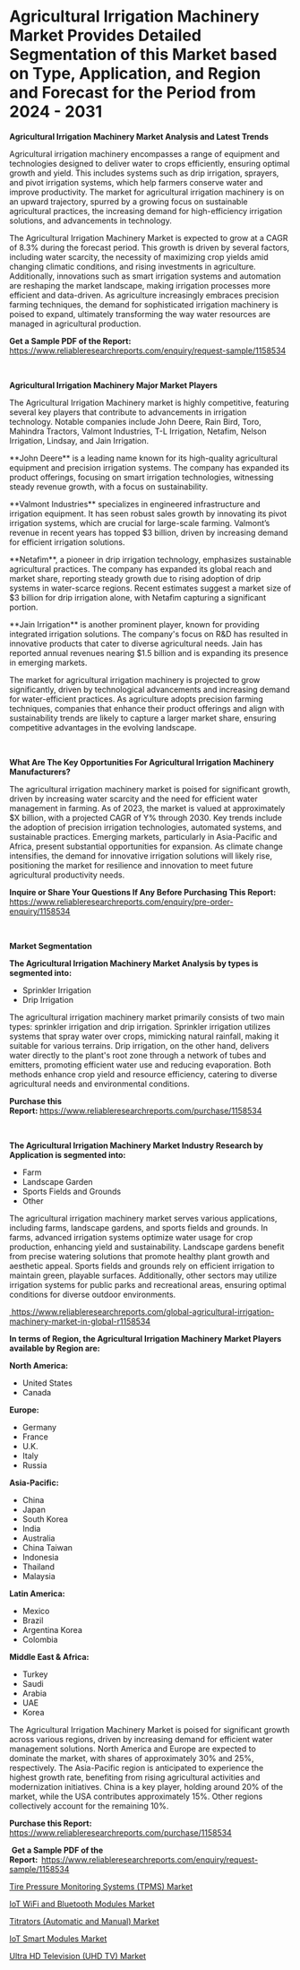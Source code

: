 <p><h1>Agricultural Irrigation Machinery Market Provides Detailed Segmentation of this Market based on Type, Application, and Region and Forecast for the Period from 2024 - 2031</h1></p><p><strong>Agricultural Irrigation Machinery Market Analysis and Latest Trends</strong></p>
<p><p>Agricultural irrigation machinery encompasses a range of equipment and technologies designed to deliver water to crops efficiently, ensuring optimal growth and yield. This includes systems such as drip irrigation, sprayers, and pivot irrigation systems, which help farmers conserve water and improve productivity. The market for agricultural irrigation machinery is on an upward trajectory, spurred by a growing focus on sustainable agricultural practices, the increasing demand for high-efficiency irrigation solutions, and advancements in technology.</p><p>The Agricultural Irrigation Machinery Market is expected to grow at a CAGR of 8.3% during the forecast period. This growth is driven by several factors, including water scarcity, the necessity of maximizing crop yields amid changing climatic conditions, and rising investments in agriculture. Additionally, innovations such as smart irrigation systems and automation are reshaping the market landscape, making irrigation processes more efficient and data-driven. As agriculture increasingly embraces precision farming techniques, the demand for sophisticated irrigation machinery is poised to expand, ultimately transforming the way water resources are managed in agricultural production.</p></p>
<p><strong>Get a Sample PDF of the Report:&nbsp;</strong> <a href="https://www.reliableresearchreports.com/enquiry/request-sample/1158534?utm_campaign=6&utm_medium=2&utm_source=Github&utm_content=ia&utm_term=11102024&utm_id=agricultural-irrigation-machinery">https://www.reliableresearchreports.com/enquiry/request-sample/1158534</a></p>
<p>&nbsp;</p>
<p><strong>Agricultural Irrigation Machinery Major Market Players</strong></p>
<p><p>The Agricultural Irrigation Machinery market is highly competitive, featuring several key players that contribute to advancements in irrigation technology. Notable companies include John Deere, Rain Bird, Toro, Mahindra Tractors, Valmont Industries, T-L Irrigation, Netafim, Nelson Irrigation, Lindsay, and Jain Irrigation.</p><p>**John Deere** is a leading name known for its high-quality agricultural equipment and precision irrigation systems. The company has expanded its product offerings, focusing on smart irrigation technologies, witnessing steady revenue growth, with a focus on sustainability.</p><p>**Valmont Industries** specializes in engineered infrastructure and irrigation equipment. It has seen robust sales growth by innovating its pivot irrigation systems, which are crucial for large-scale farming. Valmont’s revenue in recent years has topped $3 billion, driven by increasing demand for efficient irrigation solutions.</p><p>**Netafim**, a pioneer in drip irrigation technology, emphasizes sustainable agricultural practices. The company has expanded its global reach and market share, reporting steady growth due to rising adoption of drip systems in water-scarce regions. Recent estimates suggest a market size of $3 billion for drip irrigation alone, with Netafim capturing a significant portion.</p><p>**Jain Irrigation** is another prominent player, known for providing integrated irrigation solutions. The company's focus on R&D has resulted in innovative products that cater to diverse agricultural needs. Jain has reported annual revenues nearing $1.5 billion and is expanding its presence in emerging markets.</p><p>The market for agricultural irrigation machinery is projected to grow significantly, driven by technological advancements and increasing demand for water-efficient practices. As agriculture adopts precision farming techniques, companies that enhance their product offerings and align with sustainability trends are likely to capture a larger market share, ensuring competitive advantages in the evolving landscape.</p></p>
<p>&nbsp;</p>
<p><strong>What Are The Key Opportunities For Agricultural Irrigation Machinery Manufacturers?</strong></p>
<p><p>The agricultural irrigation machinery market is poised for significant growth, driven by increasing water scarcity and the need for efficient water management in farming. As of 2023, the market is valued at approximately $X billion, with a projected CAGR of Y% through 2030. Key trends include the adoption of precision irrigation technologies, automated systems, and sustainable practices. Emerging markets, particularly in Asia-Pacific and Africa, present substantial opportunities for expansion. As climate change intensifies, the demand for innovative irrigation solutions will likely rise, positioning the market for resilience and innovation to meet future agricultural productivity needs.</p></p>
<p><strong>Inquire or Share Your Questions If Any Before Purchasing This Report:</strong> <a href="https://www.reliableresearchreports.com/enquiry/pre-order-enquiry/1158534?utm_campaign=6&utm_medium=2&utm_source=Github&utm_content=ia&utm_term=11102024&utm_id=agricultural-irrigation-machinery">https://www.reliableresearchreports.com/enquiry/pre-order-enquiry/1158534</a></p>
<p>&nbsp;</p>
<p><strong>Market Segmentation</strong></p>
<p><strong>The Agricultural Irrigation Machinery Market Analysis by types is segmented into:</strong></p>
<p><ul><li>Sprinkler Irrigation</li><li>Drip Irrigation</li></ul></p>
<p><p>The agricultural irrigation machinery market primarily consists of two main types: sprinkler irrigation and drip irrigation. Sprinkler irrigation utilizes systems that spray water over crops, mimicking natural rainfall, making it suitable for various terrains. Drip irrigation, on the other hand, delivers water directly to the plant's root zone through a network of tubes and emitters, promoting efficient water use and reducing evaporation. Both methods enhance crop yield and resource efficiency, catering to diverse agricultural needs and environmental conditions.</p></p>
<p><strong>Purchase this Report:&nbsp;</strong><a href="https://www.reliableresearchreports.com/purchase/1158534?utm_campaign=6&utm_medium=2&utm_source=Github&utm_content=ia&utm_term=11102024&utm_id=agricultural-irrigation-machinery">https://www.reliableresearchreports.com/purchase/1158534</a></p>
<p>&nbsp;</p>
<p><strong>The Agricultural Irrigation Machinery Market Industry Research by Application is segmented into:</strong></p>
<p><ul><li>Farm</li><li>Landscape Garden</li><li>Sports Fields and Grounds</li><li>Other</li></ul></p>
<p><p>The agricultural irrigation machinery market serves various applications, including farms, landscape gardens, and sports fields and grounds. In farms, advanced irrigation systems optimize water usage for crop production, enhancing yield and sustainability. Landscape gardens benefit from precise watering solutions that promote healthy plant growth and aesthetic appeal. Sports fields and grounds rely on efficient irrigation to maintain green, playable surfaces. Additionally, other sectors may utilize irrigation systems for public parks and recreational areas, ensuring optimal conditions for diverse outdoor environments.</p></p>
<p><a href="https://www.reliableresearchreports.com/global-agricultural-irrigation-machinery-market-in-global-r1158534?utm_campaign=6&utm_medium=2&utm_source=Github&utm_content=ia&utm_term=11102024&utm_id=agricultural-irrigation-machinery">&nbsp;https://www.reliableresearchreports.com/global-agricultural-irrigation-machinery-market-in-global-r1158534</a></p>
<p><strong>In terms of Region, the Agricultural Irrigation Machinery Market Players available by Region are:</strong></p>
<p>
    <p> <strong> North America: </strong>
        <ul>
            <li>United States</li>
            <li>Canada</li>
        </ul>
        </p> 
    <p> <strong> Europe: </strong>
        <ul>
            <li>Germany</li>
            <li>France</li>
            <li>U.K.</li>
            <li>Italy</li>
            <li>Russia</li>
        </ul>
        </p> 
    <p> <strong> Asia-Pacific: </strong>
        <ul>
            <li>China</li>
            <li>Japan</li>
            <li>South Korea</li>
            <li>India</li>
            <li>Australia</li>
            <li>China Taiwan</li>
            <li>Indonesia</li>
            <li>Thailand</li>
            <li>Malaysia</li>
        </ul>
        </p> 
    <p> <strong> Latin America: </strong>
        <ul>
            <li>Mexico</li>
            <li>Brazil</li>
            <li>Argentina Korea</li>
            <li>Colombia</li>
        </ul>
        </p> 
    <p> <strong> Middle East & Africa: </strong>
        <ul>
            <li>Turkey</li>
            <li>Saudi</li>
            <li>Arabia</li>
            <li>UAE</li>
            <li>Korea</li>
        </ul>
    </p>
    </p>
<p><p>The Agricultural Irrigation Machinery Market is poised for significant growth across various regions, driven by increasing demand for efficient water management solutions. North America and Europe are expected to dominate the market, with shares of approximately 30% and 25%, respectively. The Asia-Pacific region is anticipated to experience the highest growth rate, benefiting from rising agricultural activities and modernization initiatives. China is a key player, holding around 20% of the market, while the USA contributes approximately 15%. Other regions collectively account for the remaining 10%.</p></p>
<p><strong>Purchase this Report: </strong><a href="https://www.reliableresearchreports.com/purchase/1158534?utm_campaign=6&utm_medium=2&utm_source=Github&utm_content=ia&utm_term=11102024&utm_id=agricultural-irrigation-machinery">https://www.reliableresearchreports.com/purchase/1158534</a></p>
<p>&nbsp;<strong>Get a Sample PDF of the Report:&nbsp;&nbsp;</strong><a href="https://www.reliableresearchreports.com/enquiry/request-sample/1158534?utm_campaign=6&utm_medium=2&utm_source=Github&utm_content=ia&utm_term=11102024&utm_id=agricultural-irrigation-machinery">https://www.reliableresearchreports.com/enquiry/request-sample/1158534</a></p>
<p><strong></strong></p>
<p><p><a href="https://www.linkedin.com/pulse/insights-tire-pressure-monitoring-systems-tpms-industry-market-surif?utm_campaign=6&utm_medium=2&utm_source=Github&utm_content=ia&utm_term=11102024&utm_id=agricultural-irrigation-machinery">Tire Pressure Monitoring Systems (TPMS) Market</a></p><p><a href="https://issuu.com/reportprime-2/docs/iot-wifi-and-bluetooth-modules-mark_2b76e37d6be388?utm_campaign=6&utm_medium=2&utm_source=Github&utm_content=ia&utm_term=11102024&utm_id=agricultural-irrigation-machinery">IoT WiFi and Bluetooth Modules Market</a></p><p><a href="https://www.linkedin.com/pulse/titrators-automatic-manual-market-shifts-strategic-analysis-2024-2031-vnske?utm_campaign=6&utm_medium=2&utm_source=Github&utm_content=ia&utm_term=11102024&utm_id=agricultural-irrigation-machinery">Titrators (Automatic and Manual) Market</a></p><p><a href="https://issuu.com/reportprime-2/docs/iot-smart-modules-market-size-2030._a15aa3460a0a56?utm_campaign=6&utm_medium=2&utm_source=Github&utm_content=ia&utm_term=11102024&utm_id=agricultural-irrigation-machinery">IoT Smart Modules Market</a></p><p><a href="https://www.linkedin.com/pulse/ultra-hd-television-uhd-tv-mosaic-piecing-together-global-market-uvyhf?utm_campaign=6&utm_medium=2&utm_source=Github&utm_content=ia&utm_term=11102024&utm_id=agricultural-irrigation-machinery">Ultra HD Television (UHD TV) Market</a></p></p>